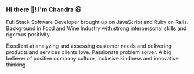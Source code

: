 ### Hi there 👋! I'm Chandra :smiley:
Full Stack Software Developer brought up on JavaScript and Ruby on Rails. Background in Food and Wine Industry with strong interpersonal skills and rigorous positivity.

Excellent at analyzing and assessing customer needs and delivering products and services clients love. Passionate problem solver. A big believer of positive company culture, inclusive kindness and innovative thinking.

<!--
**iamme24cl/iamme24cl** is a ✨ _special_ ✨ repository because its `README.md` (this file) appears on your GitHub profile.

Here are some ideas to get you started:

- 🔭 I’m currently working on ...
- 🌱 I’m currently learning ...
- 👯 I’m looking to collaborate on ...
- 🤔 I’m looking for help with ...
- 💬 Ask me about ...
- 📫 How to reach me: ...
- 😄 Pronouns: ...
- ⚡ Fun fact: ...
-->

